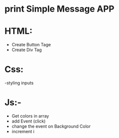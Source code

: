 # print Simple Message APP

# HTML:
- Create Button Tage
- Create Div Tag
# Css:
-styling inputs
# Js:-
- Get colors in array
- add Event (click)
- change the event on Background Color
- increment i
